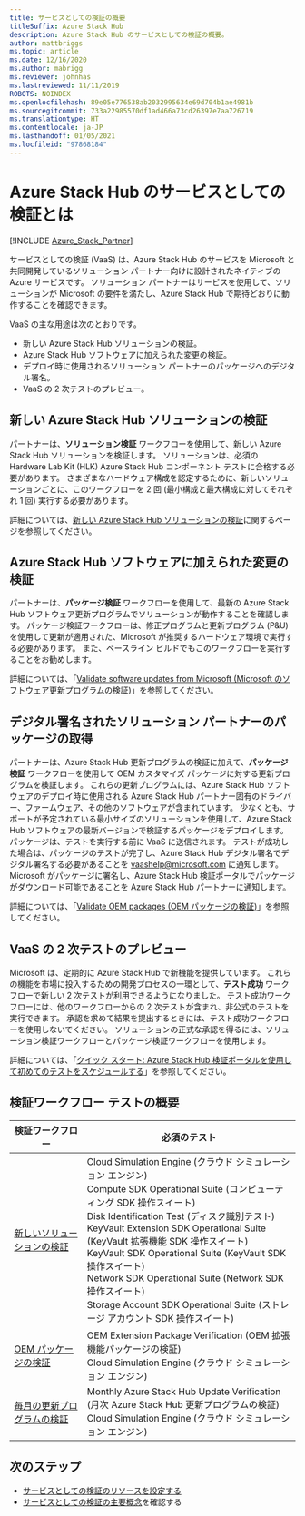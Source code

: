 ```yaml
---
title: サービスとしての検証の概要
titleSuffix: Azure Stack Hub
description: Azure Stack Hub のサービスとしての検証の概要。
author: mattbriggs
ms.topic: article
ms.date: 12/16/2020
ms.author: mabrigg
ms.reviewer: johnhas
ms.lastreviewed: 11/11/2019
ROBOTS: NOINDEX
ms.openlocfilehash: 89e05e776538ab2032995634e69d704b1ae4981b
ms.sourcegitcommit: 733a22985570df1ad466a73cd26397e7aa726719
ms.translationtype: HT
ms.contentlocale: ja-JP
ms.lasthandoff: 01/05/2021
ms.locfileid: "97868184"
---
```

# <a name="what-is-validation-as-a-service-for-azure-stack-hub"></a>Azure Stack Hub のサービスとしての検証とは

[!INCLUDE [Azure_Stack_Partner](./includes/azure-stack-partner-appliesto.md)]

サービスとしての検証 (VaaS) は、Azure Stack Hub のサービスを Microsoft と共同開発しているソリューション パートナー向けに設計されたネイティブの Azure サービスです。 ソリューション パートナーはサービスを使用して、ソリューションが Microsoft の要件を満たし、Azure Stack Hub で期待どおりに動作することを確認できます。

VaaS の主な用途は次のとおりです。

- 新しい Azure Stack Hub ソリューションの検証。
- Azure Stack Hub ソフトウェアに加えられた変更の検証。
- デプロイ時に使用されるソリューション パートナーのパッケージへのデジタル署名。
- VaaS の 2 次テストのプレビュー。

## <a name="validate-a-new-azure-stack-hub-solution"></a>新しい Azure Stack Hub ソリューションの検証

パートナーは、**ソリューション検証** ワークフローを使用して、新しい Azure Stack Hub ソリューションを検証します。 ソリューションは、必須の Hardware Lab Kit (HLK) Azure Stack Hub コンポーネント テストに合格する必要があります。 さまざまなハードウェア構成を認定するために、新しいソリューションごとに、このワークフローを 2 回 (最小構成と最大構成に対してそれぞれ 1 回) 実行する必要があります。

詳細については、[新しい Azure Stack Hub ソリューションの検証](azure-stack-vaas-validate-solution-new.md)に関するページを参照してください。

## <a name="validate-changes-to-the-azure-stack-hub-software"></a>Azure Stack Hub ソフトウェアに加えられた変更の検証

パートナーは、**パッケージ検証** ワークフローを使用して、最新の Azure Stack Hub ソフトウェア更新プログラムでソリューションが動作することを確認します。 パッケージ検証ワークフローは、修正プログラムと更新プログラム (P&U) を使用して更新が適用された、Microsoft が推奨するハードウェア環境で実行する必要があります。 また、ベースライン ビルドでもこのワークフローを実行することをお勧めします。

詳細については、「[Validate software updates from Microsoft (Microsoft のソフトウェア更新プログラムの検証)](azure-stack-vaas-validate-microsoft-updates.md)」を参照してください。

## <a name="get-digitally-signed-solution-partner-packages"></a>デジタル署名されたソリューション パートナーのパッケージの取得

パートナーは、Azure Stack Hub 更新プログラムの検証に加えて、**パッケージ検証** ワークフローを使用して OEM カスタマイズ パッケージに対する更新プログラムを検証します。 これらの更新プログラムには、Azure Stack Hub ソフトウェアのデプロイ時に使用される Azure Stack Hub パートナー固有のドライバー、ファームウェア、その他のソフトウェアが含まれています。 少なくとも、サポートが予定されている最小サイズのソリューションを使用して、Azure Stack Hub ソフトウェアの最新バージョンで検証するパッケージをデプロイします。 パッケージは、テストを実行する前に VaaS に送信されます。 テストが成功した場合は、パッケージのテストが完了し、Azure Stack Hub デジタル署名でデジタル署名する必要があることを [vaashelp@microsoft.com](mailto:vaashelp@microsoft.com) に通知します。 Microsoft がパッケージに署名し、Azure Stack Hub 検証ポータルでパッケージがダウンロード可能であることを Azure Stack Hub パートナーに通知します。

詳細については、「[Validate OEM packages (OEM パッケージの検証)](azure-stack-vaas-validate-oem-package.md)」を参照してください。

## <a name="preview-vaas-test-collateral"></a>VaaS の 2 次テストのプレビュー

Microsoft は、定期的に Azure Stack Hub で新機能を提供しています。 これらの機能を市場に投入するための開発プロセスの一環として、**テスト成功** ワークフローで新しい 2 次テストが利用できるようになりました。 テスト成功ワークフローには、他のワークフローからの 2 次テストが含まれ、非公式のテストを実行できます。 承認を求めて結果を提出するときには、テスト成功ワークフローを使用しないでください。 ソリューションの正式な承認を得るには、ソリューション検証ワークフローとパッケージ検証ワークフローを使用します。

詳細については、「[クイック スタート: Azure Stack Hub 検証ポータルを使用して初めてのテストをスケジュールする](azure-stack-vaas-schedule-test-pass.md)」を参照してください。

## <a name="validation-workflow-tests-summary"></a>検証ワークフロー テストの概要

| 検証ワークフロー | 必須のテスト |
|----|------------|
| [新しいソリューションの検証](azure-stack-vaas-validate-solution-new.md) | Cloud Simulation Engine (クラウド シミュレーション エンジン)<br>Compute SDK Operational Suite (コンピューティング SDK 操作スイート)<br>Disk Identification Test (ディスク識別テスト)<br>KeyVault Extension SDK Operational Suite (KeyVault 拡張機能 SDK 操作スイート)<br>KeyVault SDK Operational Suite (KeyVault SDK 操作スイート)<br>Network SDK Operational Suite (Network SDK 操作スイート)<br>Storage Account SDK Operational Suite (ストレージ アカウント SDK 操作スイート)<br> |
| [OEM パッケージの検証](azure-stack-vaas-validate-oem-package.md) | OEM Extension Package Verification (OEM 拡張機能パッケージの検証)<br>Cloud Simulation Engine (クラウド シミュレーション エンジン) |
| [毎月の更新プログラムの検証](azure-stack-vaas-validate-microsoft-updates.md) | Monthly Azure Stack Hub Update Verification (月次 Azure Stack Hub 更新プログラムの検証)<br>Cloud Simulation Engine (クラウド シミュレーション エンジン)<br> |

## <a name="next-steps"></a>次のステップ

- [サービスとしての検証のリソースを設定する](azure-stack-vaas-set-up-resources.md)
- [サービスとしての検証の主要概念](azure-stack-vaas-key-concepts.md)を確認する
